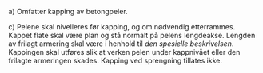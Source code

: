 a) Omfatter kapping av betongpeler.

c) Pelene skal nivelleres før kapping, og om nødvendig etterrammes.
Kappet flate skal være plan og stå normalt på pelens lengdeakse. Lengden av frilagt armering skal være i henhold til *den spesielle beskrivelsen*.
Kappingen skal utføres slik at verken pelen under kappnivået eller den frilagte armeringen skades. Kapping ved sprengning tillates ikke.

